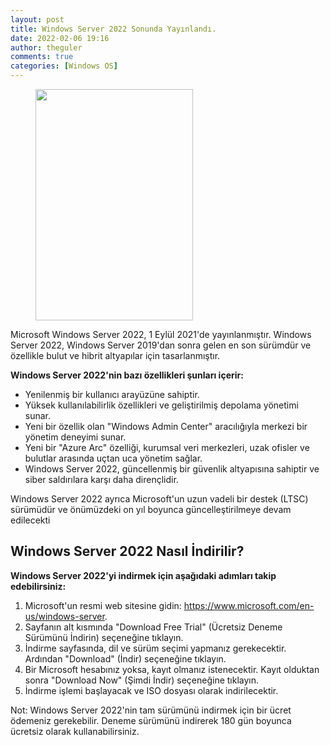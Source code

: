 ```yaml
---
layout: post
title: Windows Server 2022 Sonunda Yayınlandı.
date: 2022-02-06 19:16
author: theguler
comments: true
categories: [Windows OS]
---
```

<!-- wp:image {"id":1438,"width":252,"height":370,"sizeSlug":"large","linkDestination":"none"} -->
<figure class="wp-block-image size-large is-resized"><img src="https://farukguler.com/assets/post_images/server-2022-datacenter.png?w=696" alt="" class="wp-image-1438" width="252" height="370" /></figure>
<!-- /wp:image -->

<!-- wp:paragraph -->
<p>Microsoft Windows Server 2022, 1 Eylül 2021'de yayınlanmıştır. Windows Server 2022, Windows Server 2019'dan sonra gelen en son sürümdür ve özellikle bulut ve hibrit altyapılar için tasarlanmıştır.</p>
<!-- /wp:paragraph -->

<!-- wp:paragraph -->
<p><strong>Windows Server 2022'nin bazı özellikleri şunları içerir:</strong></p>
<!-- /wp:paragraph -->

<!-- wp:list -->
<ul><!-- wp:list-item -->
<li>Yenilenmiş bir kullanıcı arayüzüne sahiptir.</li>
<!-- /wp:list-item -->

<!-- wp:list-item -->
<li>Yüksek kullanılabilirlik özellikleri ve geliştirilmiş depolama yönetimi sunar.</li>
<!-- /wp:list-item -->

<!-- wp:list-item -->
<li>Yeni bir özellik olan "Windows Admin Center" aracılığıyla merkezi bir yönetim deneyimi sunar.</li>
<!-- /wp:list-item -->

<!-- wp:list-item -->
<li>Yeni bir "Azure Arc" özelliği, kurumsal veri merkezleri, uzak ofisler ve bulutlar arasında uçtan uca yönetim sağlar.</li>
<!-- /wp:list-item -->

<!-- wp:list-item -->
<li>Windows Server 2022, güncellenmiş bir güvenlik altyapısına sahiptir ve siber saldırılara karşı daha dirençlidir.</li>
<!-- /wp:list-item --></ul>
<!-- /wp:list -->

<!-- wp:paragraph -->
<p>Windows Server 2022 ayrıca Microsoft'un uzun vadeli bir destek (LTSC) sürümüdür ve önümüzdeki on yıl boyunca güncelleştirilmeye devam edilecekti</p>
<!-- /wp:paragraph -->

<!-- wp:heading {"anchor":"windows-server-2022-nasil-indirilir"} -->
<h2 class="wp-block-heading" id="windows-server-2022-nasil-indirilir"><strong>Windows Server 2022 Nasıl İndirilir?</strong></h2>
<!-- /wp:heading -->

<!-- wp:paragraph -->
<p><strong>Windows Server 2022'yi indirmek için aşağıdaki adımları takip edebilirsiniz:</strong></p>
<!-- /wp:paragraph -->

<!-- wp:list {"ordered":true} -->
<ol><!-- wp:list-item -->
<li>Microsoft'un resmi web sitesine gidin: <a href="https://www.microsoft.com/en-us/windows-server">https://www.microsoft.com/en-us/windows-server</a>.</li>
<!-- /wp:list-item -->

<!-- wp:list-item -->
<li>Sayfanın alt kısmında "Download Free Trial" (Ücretsiz Deneme Sürümünü İndirin) seçeneğine tıklayın.</li>
<!-- /wp:list-item -->

<!-- wp:list-item -->
<li>İndirme sayfasında, dil ve sürüm seçimi yapmanız gerekecektir. Ardından "Download" (İndir) seçeneğine tıklayın.</li>
<!-- /wp:list-item -->

<!-- wp:list-item -->
<li>Bir Microsoft hesabınız yoksa, kayıt olmanız istenecektir. Kayıt olduktan sonra "Download Now" (Şimdi İndir) seçeneğine tıklayın.</li>
<!-- /wp:list-item -->

<!-- wp:list-item -->
<li>İndirme işlemi başlayacak ve ISO dosyası olarak indirilecektir.</li>
<!-- /wp:list-item --></ol>
<!-- /wp:list -->

<!-- wp:paragraph -->
<p>Not: Windows Server 2022'nin tam sürümünü indirmek için bir ücret ödemeniz gerekebilir. Deneme sürümünü indirerek 180 gün boyunca ücretsiz olarak kullanabilirsiniz.</p>
<!-- /wp:paragraph -->

